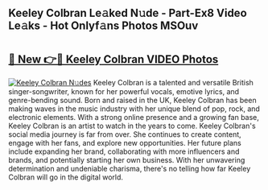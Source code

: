## Keeley Colbran Le𝚊ked N𝚞de - Part-Ex8 Video Le𝚊ks - Hot Onlyf𝚊ns Photos MSOuv

# <h2><a href="http://ab94374.deff.icu/?id=Keeley+Colbran">🔗 New 👉🔴 Keeley Colbran VIDEO Photos</a></h2>

[![Keeley Colbran N𝚞des](https://i.imgur.com/rIISA9y.gif)](http://ab94374.deff.icu/?id=Keeley+Colbran)
Keeley Colbran is a talented and versatile British singer-songwriter, known for her powerful vocals, emotive lyrics, and genre-bending sound. Born and raised in the UK, Keeley Colbran has been making waves in the music industry with her unique blend of pop, rock, and electronic elements. With a strong online presence and a growing fan base, Keeley Colbran is an artist to watch in the years to come. Keeley Colbran's social media journey is far from over. She continues to create content, engage with her fans, and explore new opportunities. Her future plans include expanding her brand, collaborating with more influencers and brands, and potentially starting her own business. With her unwavering determination and undeniable charisma, there's no telling how far Keeley Colbran will go in the digital world.
